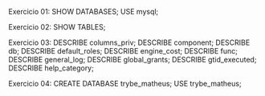 Exercicio 01:
SHOW DATABASES;
USE mysql;

Exercicio 02:
SHOW TABLES;

Exercicio 03:
DESCRIBE columns_priv;
DESCRIBE component;
DESCRIBE db;
DESCRIBE default_roles;
DESCRIBE engine_cost;
DESCRIBE func;
DESCRIBE general_log;
DESCRIBE global_grants;
DESCRIBE gtid_executed;
DESCRIBE help_category;

Exercicio 04:
CREATE DATABASE trybe_matheus;
USE trybe_matheus;